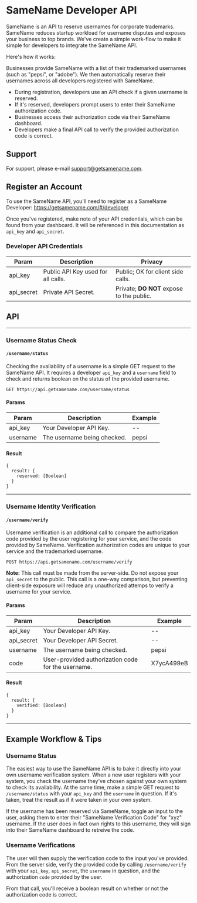 # SameName Developer API

SameName is an API to reserve usernames for corporate trademarks. SameName reduces startup workload for username disputes and exposes your business to top brands. We've create a simple work-flow to make it simple for developers to integrate the SameName API. 

Here's how it works:

Businesses provide SameName with a list of their trademarked usernames (such as "pepsi", or "adobe"). We then automatically reserve their usernames across all developers registered with SameName.

  - During registration, developers use an API check if a given username is reserved.
  - If it's reserved, developers prompt users to enter their SameName authorization code.
  - Businesses access their authorization code via their SameName dashboard.
  - Developers make a final API call to verify the provided authorization code is correct.
  
## Support
For support, please e-mail support@getsamename.com.

## Register an Account

To use the SameName API, you'll need to register as a SameName Developer:
https://getsamename.com/#/developer

Once you've registered, make note of your API credentials, which can be found from your dashboard. It will be referenced in this documentation as `api_key` and `api_secret`.

### Developer API Credentials

Param         | Description                             | Privacy
------------- | --------------------------------------- | --------------
api_key       | Public API Key used for all calls.      | Public; OK for client side calls.
api_secret    | Private API Secret.                     | Private; **DO NOT** expose to the public.

## API

----
### Username Status Check
#### `/username/status`

Checking the availability of a username is a simple GET request to the SameName API. It requires a developer `api_key` and a `username` field to check and returns boolean on the status of the provided username.

    GET https://api.getsamename.com/username/status
    
#### Params

Param         | Description                             | Example
------------- | --------------------------------------- | --------------
api_key       | Your Developer API Key.                 | --
username      | The username being checked.             | pepsi

#### Result

    {
      result: {
        reserved: [Boolean]
      }
    }
    
----
### Username Identity Verification
#### `/username/verify`

Username verification is an additional call to compare the authorization code provided by the user registering for your service, and the code provided by SameName. Verification authorization codes are unique to your service and the trademarked username.

    POST https://api.getsamename.com/username/verify
    
**Note:** This call must be made from the server-side. Do not expose your `api_secret` to the public. This call is a one-way comparison, but preventing client-side exposure will reduce any unauthorized attemps to verify a username for your service.
    
#### Params

Param         | Description                                        | Example
------------- | -------------------------------------------------- | --------------
api_key       | Your Developer API Key.                            | --
api_secret    | Your Developer API Secret.                         | --
username      | The username being checked.                        | pepsi
code          | User-provided authorization code for the username. | X7ycA499eB

#### Result

    {
      result: {
        verified: [Boolean]
      }
    }

----
## Example Workflow & Tips

### Username Status

The easiest way to use the SameName API is to bake it directly into your own username verification system. When a new user registers with your system, you check the username they've chosen against your own system to check its availability. At the same time, make a simple GET request to `/username/status` with your `api_key` and the `username` in question. If it's taken, treat the result as if it were taken in your own system.

If the username has been reserved via SameName, toggle an input to the user, asking them to enter their "SameName Verification Code" for "xyz" username. If the user does in fact own rights to this username, they will sign into their SameName dashboard to retreive the code.

### Username Verifications

The user will then supply the verification code to the input you've provided. From the server side, verify the provided code by calling `/username/verify` with your `api_key`, `api_secret`, the `username` in question, and the authorization `code` provided by the user.

From that call, you'll receive a boolean result on whether or not the authorization code is correct.


